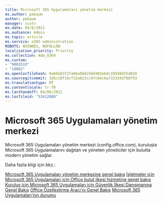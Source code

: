 ```yaml
---
title: Microsoft 365 Uygulamaları yönetim merkezi
ms.author: pebaum
author: pebaum
manager: scotv
ms.date: 04/6/2021
ms.audience: Admin
ms.topic: article
ms.service: o365-administration
ROBOTS: NOINDEX, NOFOLLOW
localization_priority: Priority
ms.collection: Adm_O364
ms.custom:
- "9003533"
- "10882"
ms.openlocfilehash: 0a6bb8372fa66a8b8256b982ebdc10588455d020
ms.sourcegitcommit: 326c10f16cf15e823cc97cb4c6a7153343f88f93
ms.translationtype: MT
ms.contentlocale: tr-TR
ms.lasthandoff: 04/06/2021
ms.locfileid: "51612880"
---
```

# <a name="microsoft-365-apps-admin-center"></a>Microsoft 365 Uygulamaları yönetim merkezi

Microsoft 365 Uygulamaları yönetim merkezi (config.office.com), kuruluşta Microsoft 365 Uygulamalarını dağıtan ve yöneten yöneticiler için bulutta modern yönetim sağlar. 

Daha fazla bilgi için bkz.:

[Microsoft 365 Uygulamaları yönetim merkezine genel bakış](https://docs.microsoft.com/deployoffice/admincenter/overview) 
 [İşletmeler için Microsoft 365 Uygulamaları için Office bulut ilkesi hizmetine genel bakış](https://docs.microsoft.com/deployoffice/overview-office-cloud-policy-service) 
 [Kuruluş için Microsoft 365 Uygulamaları için Güvenlik İlkesi Danışmanına Genel Bakış](https://docs.microsoft.com/deployoffice/overview-of-security-policy-advisor) 
 [Office Özelleştirme Aracı'nı Genel Bakış](https://docs.microsoft.com/deployoffice/overview-of-the-office-customization-tool-for-click-to-run) 
 [Microsoft 365 Uygulamaları'nın durumu](https://docs.microsoft.com/deployoffice/admincenter/microsoft-365-apps-health)